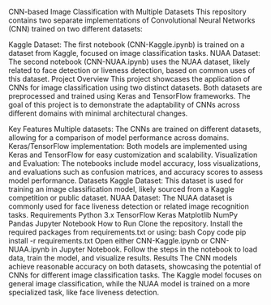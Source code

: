 CNN-based Image Classification with Multiple Datasets
This repository contains two separate implementations of Convolutional Neural Networks (CNN) trained on two different datasets:

Kaggle Dataset: The first notebook (CNN-Kaggle.ipynb) is trained on a dataset from Kaggle, focused on image classification tasks.
NUAA Dataset: The second notebook (CNN-NUAA.ipynb) uses the NUAA dataset, likely related to face detection or liveness detection, based on common uses of this dataset.
Project Overview
This project showcases the application of CNNs for image classification using two distinct datasets. Both datasets are preprocessed and trained using Keras and TensorFlow frameworks. The goal of this project is to demonstrate the adaptability of CNNs across different domains with minimal architectural changes.

Key Features
Multiple datasets: The CNNs are trained on different datasets, allowing for a comparison of model performance across domains.
Keras/TensorFlow implementation: Both models are implemented using Keras and TensorFlow for easy customization and scalability.
Visualization and Evaluation: The notebooks include model accuracy, loss visualizations, and evaluations such as confusion matrices, and accuracy scores to assess model performance.
Datasets
Kaggle Dataset:
This dataset is used for training an image classification model, likely sourced from a Kaggle competition or public dataset.
NUAA Dataset:
The NUAA dataset is commonly used for face liveness detection or related image recognition tasks.
Requirements
Python 3.x
TensorFlow
Keras
Matplotlib
NumPy
Pandas
Jupyter Notebook
How to Run
Clone the repository.
Install the required packages from requirements.txt or using:
bash
Copy code
pip install -r requirements.txt
Open either CNN-Kaggle.ipynb or CNN-NUAA.ipynb in Jupyter Notebook.
Follow the steps in the notebook to load data, train the model, and visualize results.
Results
The CNN models achieve reasonable accuracy on both datasets, showcasing the potential of CNNs for different image classification tasks. The Kaggle model focuses on general image classification, while the NUAA model is trained on a more specialized task, like face liveness detection.



